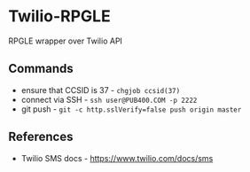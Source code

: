 # Twilio-RPGLE
RPGLE wrapper over Twilio API


## Commands
* ensure that CCSID is 37 - ```chgjob ccsid(37)```
* connect via SSH - ```ssh user@PUB400.COM -p 2222```
* git push - ```git -c http.sslVerify=false push origin master```


## References
* Twilio SMS docs - https://www.twilio.com/docs/sms

